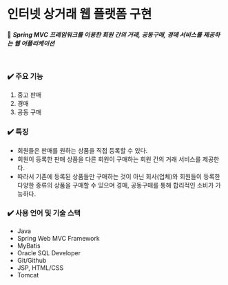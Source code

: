 # 인터넷 상거래 웹 플랫폼 구현
💸 <b><i>Spring MVC 프레임워크를 이용한 회원 간의 거래, 공동구매, 경매 서비스를 제공하는 웹 어플리케이션</i></b>

<br />

### ✔️ 주요 기능

1. 중고 판매
2. 경매
3. 공동 구매

### ✔️ 특징

- 회원들은 판매를 원하는 상품을 직접 등록할 수 있다.
- 회원이 등록한 판매 상품을 다른 회원이 구매하는 회원 간의 거래 서비스를 제공한다.
- 따라서 기존에 등록된 상품들만 구매하는 것이 아닌 회사(업체)와 회원들이 등록한 다양한 종류의 상품을 구매할 수 있으며 경매, 공동구매를 통해 합리적인 소비가 가능하다.

### ✔️ 사용 언어 및 기술 스택

- Java
- Spring Web MVC Framework
- MyBatis
- Oracle SQL Developer
- Git/Github
- JSP, HTML/CSS
- Tomcat
